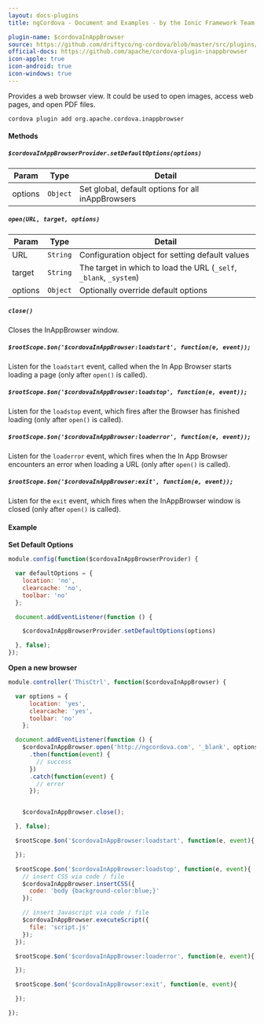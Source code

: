 ```yaml
---
layout: docs-plugins
title: ngCordova - Document and Examples - by the Ionic Framework Team

plugin-name: $cordovaInAppBrowser
source: https://github.com/driftyco/ng-cordova/blob/master/src/plugins/inappbrowser.js
official-docs: https://github.com/apache/cordova-plugin-inappbrowser
icon-apple: true
icon-android: true
icon-windows: true
---
```


Provides a web browser view. It could be used to open images, access web pages, and open PDF files.

```
cordova plugin add org.apache.cordova.inappbrowser
```

#### Methods

##### `$cordovaInAppBrowserProvider.setDefaultOptions(options)`

| Param        | Type           | Detail  |
| ------------ |----------------| --------|
| options      | `Object`       | Set global, default options for all inAppBrowsers |


##### `open(URL, target, options)`

| Param        | Type           | Detail  |
| ------------ |----------------| --------|
| URL          | `String`       | Configuration object for setting default values |
| target       | `String`       | The target in which to load the URL (`_self`, `_blank`, `_system`) |
| options      | `Object`       | Optionally override default options |


##### `close()`

Closes the InAppBrowser window.

##### `$rootScope.$on('$cordovaInAppBrowser:loadstart', function(e, event));`

Listen for the `loadstart` event, called when the In App Browser starts loading a page (only after `open()` is called).

##### `$rootScope.$on('$cordovaInAppBrowser:loadstop', function(e, event));`

Listen for the `loadstop` event, which fires after the Browser has finished loading (only after `open()` is called).

##### `$rootScope.$on('$cordovaInAppBrowser:loaderror', function(e, event));`

Listen for the `loaderror` event, which fires when the In App Browser encounters an error when loading a URL (only after `open()` is called).

##### `$rootScope.$on('$cordovaInAppBrowser:exit', function(e, event));`

Listen for the `exit` event, which fires when the InAppBrowser window is closed (only after `open()` is called).


#### Example

**Set Default Options**

```javascript
module.config(function($cordovaInAppBrowserProvider) {

  var defaultOptions = {
    location: 'no',
    clearcache: 'no',
    toolbar: 'no'
  };

  document.addEventListener(function () {

    $cordovaInAppBrowserProvider.setDefaultOptions(options)

  }, false);
});
```

**Open a new browser**

```javascript
module.controller('ThisCtrl', function($cordovaInAppBrowser) {

  var options = {
      location: 'yes',
      clearcache: 'yes',
      toolbar: 'no'
    };

  document.addEventListener(function () {
    $cordovaInAppBrowser.open('http://ngcordova.com', '_blank', options)
      .then(function(event) {
        // success
      })
      .catch(function(event) {
        // error
      });


    $cordovaInAppBrowser.close();

  }, false);

  $rootScope.$on('$cordovaInAppBrowser:loadstart', function(e, event){

  });

  $rootScope.$on('$cordovaInAppBrowser:loadstop', function(e, event){
    // insert CSS via code / file
    $cordovaInAppBrowser.insertCSS({
      code: 'body {background-color:blue;}'
    });

    // insert Javascript via code / file
    $cordovaInAppBrowser.executeScript({
      file: 'script.js'
    });
  });

  $rootScope.$on('$cordovaInAppBrowser:loaderror', function(e, event){

  });

  $rootScope.$on('$cordovaInAppBrowser:exit', function(e, event){

  });

});
```


